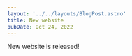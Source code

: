 ```yaml
---
layout: '../../layouts/BlogPost.astro'
title: New website
pubDate: Oct 24, 2022
---
```


New website is released!